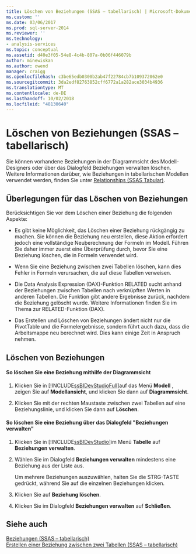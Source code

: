 ```yaml
---
title: Löschen von Beziehungen (SSAS – tabellarisch) | Microsoft-Dokumentation
ms.custom: ''
ms.date: 03/06/2017
ms.prod: sql-server-2014
ms.reviewer: ''
ms.technology:
- analysis-services
ms.topic: conceptual
ms.assetid: d40e3f05-54e8-4c4b-807a-0b06f446079b
author: minewiskan
ms.author: owend
manager: craigg
ms.openlocfilehash: c3be65edb0300b2ab47f22784cb7b109372062e0
ms.sourcegitcommit: 3da2edf82763852cff6772a1a282ace3034b4936
ms.translationtype: MT
ms.contentlocale: de-DE
ms.lasthandoff: 10/02/2018
ms.locfileid: "48130640"
---
```

# <a name="delete-relationships-ssas-tabular"></a>Löschen von Beziehungen (SSAS – tabellarisch)
  Sie können vorhandene Beziehungen in der Diagrammsicht des Modell-Designers oder über das Dialogfeld Beziehungen verwalten löschen. Weitere Informationen darüber, wie Beziehungen in tabellarischen Modellen verwendet werden, finden Sie unter [Relationships &#40;SSAS Tabular&#41;](relationships-ssas-tabular.md).  
  
## <a name="considerations-for-deleting-relationships"></a>Überlegungen für das Löschen von Beziehungen  
 Berücksichtigen Sie vor dem Löschen einer Beziehung die folgenden Aspekte:  
  
-   Es gibt keine Möglichkeit, das Löschen einer Beziehung rückgängig zu machen. Sie können die Beziehung neu erstellen, diese Aktion erfordert jedoch eine vollständige Neuberechnung der Formeln im Modell. Führen Sie daher immer zuerst eine Überprüfung durch, bevor Sie eine Beziehung löschen, die in Formeln verwendet wird.  
  
-   Wenn Sie eine Beziehung zwischen zwei Tabellen löschen, kann dies Fehler in Formeln verursachen, die auf diese Tabellen verweisen.  
  
-   Die Data Analysis Expression (DAX)-Funktion RELATED sucht anhand der Beziehungen zwischen Tabellen nach verknüpften Werten in anderen Tabellen. Die Funktion gibt andere Ergebnisse zurück, nachdem die Beziehung gelöscht wurde. Weitere Informationen finden Sie im Thema zur RELATED-Funktion (DAX).  
  
-   Das Erstellen und Löschen von Beziehungen ändert nicht nur die PivotTable und die Formelergebnisse, sondern führt auch dazu, dass die Arbeitsmappe neu berechnet wird. Dies kann einige Zeit in Anspruch nehmen.  
  
## <a name="delete-relationships"></a>Löschen von Beziehungen  
  
#### <a name="to-delete-a-relationship-by-using-diagram-view"></a>So löschen Sie eine Beziehung mithilfe der Diagrammsicht  
  
1.  Klicken Sie in [!INCLUDE[ssBIDevStudioFull](../../includes/ssbidevstudiofull-md.md)]auf das Menü **Modell** , zeigen Sie auf **Modellansicht**, und klicken Sie dann auf **Diagrammsicht**.  
  
2.  Klicken Sie mit der rechten Maustaste zwischen zwei Tabellen auf eine Beziehungslinie, und klicken Sie dann auf **Löschen**.  
  
#### <a name="to-delete-a-relationship-by-using-the-manage-relationships-dialog-box"></a>So löschen Sie eine Beziehung über das Dialogfeld "Beziehungen verwalten"  
  
1.  Klicken Sie in [!INCLUDE[ssBIDevStudio](../../includes/ssbidevstudio-md.md)]im Menü **Tabelle** auf **Beziehungen verwalten**.  
  
2.  Wählen Sie im Dialogfeld **Beziehungen verwalten** mindestens eine Beziehung aus der Liste aus.  
  
     Um mehrere Beziehungen auszuwählen, halten Sie die STRG-TASTE gedrückt, während Sie auf die einzelnen Beziehungen klicken.  
  
3.  Klicken Sie auf **Beziehung löschen**.  
  
4.  Klicken Sie im Dialogfeld **Beziehungen verwalten** auf **Schließen**.  
  
## <a name="see-also"></a>Siehe auch  
 [Beziehungen &#40;SSAS – tabellarisch&#41;](relationships-ssas-tabular.md)   
 [Erstellen einer Beziehung zwischen zwei Tabellen &#40;SSAS – tabellarisch&#41;](create-a-relationship-between-two-tables-ssas-tabular.md)  
  
  
